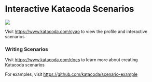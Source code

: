 # Interactive Katacoda Scenarios

[![](http://shields.katacoda.com/katacoda/cyao/count.svg)](https://www.katacoda.com/cyao "Get your profile on Katacoda.com")

Visit https://www.katacoda.com/cyao to view the profile and interactive scenarios

### Writing Scenarios
Visit https://www.katacoda.com/docs to learn more about creating Katacoda scenarios

For examples, visit https://github.com/katacoda/scenario-example

